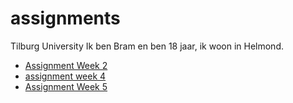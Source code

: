# assignments
Tilburg University
Ik ben Bram en ben 18 jaar, ik woon in Helmond.

- [Assignment Week 2](https://github.com/bramprinsen/assignments/blob/master/Assignment_week_2-2.ipynb)
- [assignment week 4](https://github.com/bramprinsen/assignments/blob/master/Assignment_week_4.ipynb)
- [Assignment Week 5](https://github.com/bramprinsen/assignments/blob/master/Assignment_week_5.ipynb)
